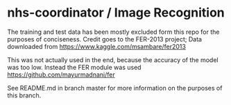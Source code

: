 # nhs-coordinator / Image Recognition

The training and test data has been mostly excluded form this repo for the purposes of conciseness.
Credit goes to the FER-2013 project; Data downloaded from https://www.kaggle.com/msambare/fer2013

This was not actually used in the end, because the accuracy of the model was too low. Instead the FER module was used https://github.com/mayurmadnani/fer

See README.md in branch master for more information on the purposes of this branch.
